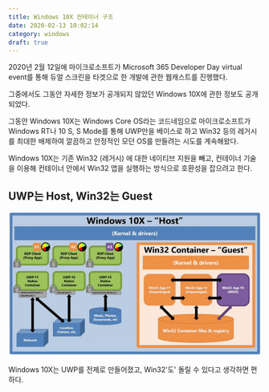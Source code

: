 ```yaml
---
title: Windows 10X 컨테이너 구조
date: 2020-02-13 10:02:14
category: windows
draft: true
---
```


2020년 2월 12일에 마이크로소프트가 Microsoft 365 Developer Day virtual event를 통해 듀얼 스크린을 타겟으로 한 개발에 관한 웹캐스트를 진행했다.

그중에서도 그동안 자세한 정보가 공개되지 않았던 Windows 10X에 관한 정보도 공개되었다.

그동안 Windows 10X는 Windows Core OS라는 코드네임으로 마이크로소프트가 Windows RT나 10 S, S Mode를 통해 UWP만을 베이스로 하고 Win32 등의 레거시를 최대한 배제하여 깔끔하고 안정적인 모던 OS를 만들려는 시도를 계속해왔다.

Windows 10X는 기존 Win32 (레거시) 에 대한 네이티브 지원을 빼고, 컨테이너 기술을 이용해 컨테이너 안에서 Win32 앱을 실행하는 방식으로 호환성을 잡으려고 한다.

## UWP는 Host, Win32는 Guest

![](./images/win10x_diagram.png)

Windows 10X는 UWP를 전제로 만들어졌고, Win32'도' 돌릴 수 있다고 생각하면 편하다.
